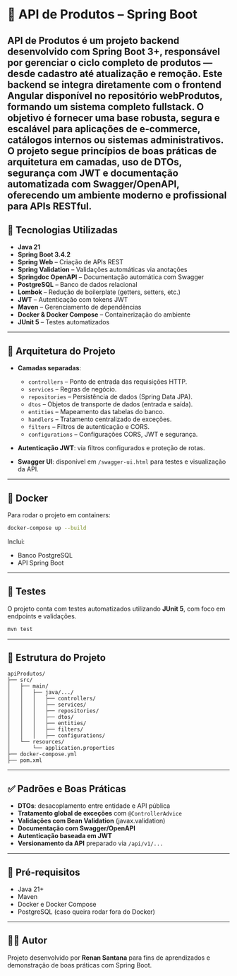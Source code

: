 
# 🛒 API de Produtos – Spring Boot

API de Produtos é um projeto backend desenvolvido com Spring Boot 3+, responsável por gerenciar o ciclo completo de produtos — desde cadastro até atualização e remoção. Este backend se integra diretamente com o frontend Angular disponível no repositório webProdutos, formando um sistema completo fullstack. O objetivo é fornecer uma base robusta, segura e escalável para aplicações de e-commerce, catálogos internos ou sistemas administrativos. O projeto segue princípios de boas práticas de arquitetura em camadas, uso de DTOs, segurança com JWT e documentação automatizada com Swagger/OpenAPI, oferecendo um ambiente moderno e profissional para APIs RESTful.
---

## 🚀 Tecnologias Utilizadas

- **Java 21**
- **Spring Boot 3.4.2**
- **Spring Web** – Criação de APIs REST
- **Spring Validation** – Validações automáticas via anotações
- **Springdoc OpenAPI** – Documentação automática com Swagger
- **PostgreSQL** – Banco de dados relacional
- **Lombok** – Redução de boilerplate (getters, setters, etc.)
- **JWT** – Autenticação com tokens JWT
- **Maven** – Gerenciamento de dependências
- **Docker & Docker Compose** – Containerização do ambiente
- **JUnit 5** – Testes automatizados

---

## 🧱 Arquitetura do Projeto

- **Camadas separadas**:
  - `controllers` – Ponto de entrada das requisições HTTP.
  - `services` – Regras de negócio.
  - `repositories` – Persistência de dados (Spring Data JPA).
  - `dtos` – Objetos de transporte de dados (entrada e saída).
  - `entities` – Mapeamento das tabelas do banco.
  - `handlers` – Tratamento centralizado de exceções.
  - `filters` – Filtros de autenticação e CORS.
  - `configurations` – Configurações CORS, JWT e segurança.

- **Autenticação JWT**: via filtros configurados e proteção de rotas.

- **Swagger UI**: disponível em `/swagger-ui.html` para testes e visualização da API.

---

## 🐳 Docker

Para rodar o projeto em containers:

```bash
docker-compose up --build
```

Inclui:
- Banco PostgreSQL
- API Spring Boot

---

## 🧪 Testes

O projeto conta com testes automatizados utilizando **JUnit 5**, com foco em endpoints e validações.

```bash
mvn test
```

---

## 📁 Estrutura do Projeto

```
apiProdutos/
├── src/
│   ├── main/
│   │   ├── java/.../
│   │   │   ├── controllers/
│   │   │   ├── services/
│   │   │   ├── repositories/
│   │   │   ├── dtos/
│   │   │   ├── entities/
│   │   │   ├── filters/
│   │   │   ├── configurations/
│   └── resources/
│       └── application.properties
├── docker-compose.yml
├── pom.xml
```

---

## ✅ Padrões e Boas Práticas

- **DTOs**: desacoplamento entre entidade e API pública
- **Tratamento global de exceções** com `@ControllerAdvice`
- **Validações com Bean Validation** (javax.validation)
- **Documentação com Swagger/OpenAPI**
- **Autenticação baseada em JWT**
- **Versionamento da API** preparado via `/api/v1/...`

---

## 📌 Pré-requisitos

- Java 21+
- Maven
- Docker e Docker Compose
- PostgreSQL (caso queira rodar fora do Docker)

---

## 👨‍💻 Autor

Projeto desenvolvido por **Renan Santana** para fins de aprendizados e demonstração de boas práticas com Spring Boot.
